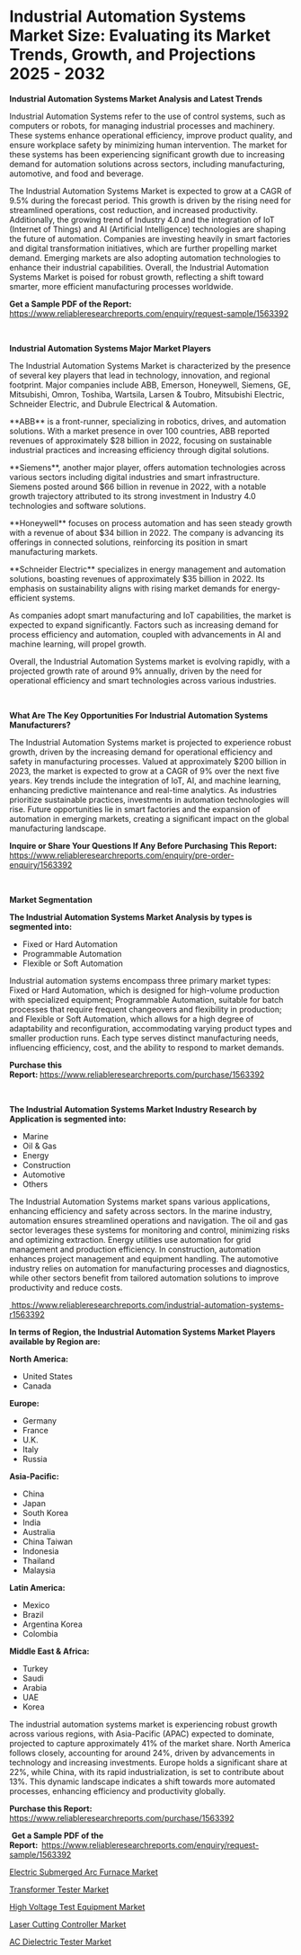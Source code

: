 <p><h1>Industrial Automation Systems Market Size: Evaluating its Market Trends, Growth, and Projections 2025 - 2032</h1></p><p><strong>Industrial Automation Systems Market Analysis and Latest Trends</strong></p>
<p><p>Industrial Automation Systems refer to the use of control systems, such as computers or robots, for managing industrial processes and machinery. These systems enhance operational efficiency, improve product quality, and ensure workplace safety by minimizing human intervention. The market for these systems has been experiencing significant growth due to increasing demand for automation solutions across sectors, including manufacturing, automotive, and food and beverage.</p><p>The Industrial Automation Systems Market is expected to grow at a CAGR of 9.5% during the forecast period. This growth is driven by the rising need for streamlined operations, cost reduction, and increased productivity. Additionally, the growing trend of Industry 4.0 and the integration of IoT (Internet of Things) and AI (Artificial Intelligence) technologies are shaping the future of automation. Companies are investing heavily in smart factories and digital transformation initiatives, which are further propelling market demand. Emerging markets are also adopting automation technologies to enhance their industrial capabilities. Overall, the Industrial Automation Systems Market is poised for robust growth, reflecting a shift toward smarter, more efficient manufacturing processes worldwide.</p></p>
<p><strong>Get a Sample PDF of the Report:&nbsp;</strong> <a href="https://www.reliableresearchreports.com/enquiry/request-sample/1563392?utm_campaign=33&utm_medium=2&utm_source=Github&utm_content=ia&utm_term=11042025&utm_id=industrial-automation-systems">https://www.reliableresearchreports.com/enquiry/request-sample/1563392</a></p>
<p>&nbsp;</p>
<p><strong>Industrial Automation Systems Major Market Players</strong></p>
<p><p>The Industrial Automation Systems Market is characterized by the presence of several key players that lead in technology, innovation, and regional footprint. Major companies include ABB, Emerson, Honeywell, Siemens, GE, Mitsubishi, Omron, Toshiba, Wartsila, Larsen & Toubro, Mitsubishi Electric, Schneider Electric, and Dubrule Electrical & Automation.</p><p>**ABB** is a front-runner, specializing in robotics, drives, and automation solutions. With a market presence in over 100 countries, ABB reported revenues of approximately $28 billion in 2022, focusing on sustainable industrial practices and increasing efficiency through digital solutions. </p><p>**Siemens**, another major player, offers automation technologies across various sectors including digital industries and smart infrastructure. Siemens posted around $66 billion in revenue in 2022, with a notable growth trajectory attributed to its strong investment in Industry 4.0 technologies and software solutions.</p><p>**Honeywell** focuses on process automation and has seen steady growth with a revenue of about $34 billion in 2022. The company is advancing its offerings in connected solutions, reinforcing its position in smart manufacturing markets.</p><p>**Schneider Electric** specializes in energy management and automation solutions, boasting revenues of approximately $35 billion in 2022. Its emphasis on sustainability aligns with rising market demands for energy-efficient systems.</p><p>As companies adopt smart manufacturing and IoT capabilities, the market is expected to expand significantly. Factors such as increasing demand for process efficiency and automation, coupled with advancements in AI and machine learning, will propel growth.</p><p>Overall, the Industrial Automation Systems market is evolving rapidly, with a projected growth rate of around 9% annually, driven by the need for operational efficiency and smart technologies across various industries.</p></p>
<p>&nbsp;</p>
<p><strong>What Are The Key Opportunities For Industrial Automation Systems Manufacturers?</strong></p>
<p><p>The Industrial Automation Systems market is projected to experience robust growth, driven by the increasing demand for operational efficiency and safety in manufacturing processes. Valued at approximately $200 billion in 2023, the market is expected to grow at a CAGR of 9% over the next five years. Key trends include the integration of IoT, AI, and machine learning, enhancing predictive maintenance and real-time analytics. As industries prioritize sustainable practices, investments in automation technologies will rise. Future opportunities lie in smart factories and the expansion of automation in emerging markets, creating a significant impact on the global manufacturing landscape.</p></p>
<p><strong>Inquire or Share Your Questions If Any Before Purchasing This Report:</strong> <a href="https://www.reliableresearchreports.com/enquiry/pre-order-enquiry/1563392?utm_campaign=33&utm_medium=2&utm_source=Github&utm_content=ia&utm_term=11042025&utm_id=industrial-automation-systems">https://www.reliableresearchreports.com/enquiry/pre-order-enquiry/1563392</a></p>
<p>&nbsp;</p>
<p><strong>Market Segmentation</strong></p>
<p><strong>The Industrial Automation Systems Market Analysis by types is segmented into:</strong></p>
<p><ul><li>Fixed or Hard Automation</li><li>Programmable Automation</li><li>Flexible or Soft Automation</li></ul></p>
<p><p>Industrial automation systems encompass three primary market types: Fixed or Hard Automation, which is designed for high-volume production with specialized equipment; Programmable Automation, suitable for batch processes that require frequent changeovers and flexibility in production; and Flexible or Soft Automation, which allows for a high degree of adaptability and reconfiguration, accommodating varying product types and smaller production runs. Each type serves distinct manufacturing needs, influencing efficiency, cost, and the ability to respond to market demands.</p></p>
<p><strong>Purchase this Report:&nbsp;</strong><a href="https://www.reliableresearchreports.com/purchase/1563392?utm_campaign=33&utm_medium=2&utm_source=Github&utm_content=ia&utm_term=11042025&utm_id=industrial-automation-systems">https://www.reliableresearchreports.com/purchase/1563392</a></p>
<p>&nbsp;</p>
<p><strong>The Industrial Automation Systems Market Industry Research by Application is segmented into:</strong></p>
<p><ul><li>Marine</li><li>Oil & Gas</li><li>Energy</li><li>Construction</li><li>Automotive</li><li>Others</li></ul></p>
<p><p>The Industrial Automation Systems market spans various applications, enhancing efficiency and safety across sectors. In the marine industry, automation ensures streamlined operations and navigation. The oil and gas sector leverages these systems for monitoring and control, minimizing risks and optimizing extraction. Energy utilities use automation for grid management and production efficiency. In construction, automation enhances project management and equipment handling. The automotive industry relies on automation for manufacturing processes and diagnostics, while other sectors benefit from tailored automation solutions to improve productivity and reduce costs.</p></p>
<p><a href="https://www.reliableresearchreports.com/industrial-automation-systems-r1563392?utm_campaign=33&utm_medium=2&utm_source=Github&utm_content=ia&utm_term=11042025&utm_id=industrial-automation-systems">&nbsp;https://www.reliableresearchreports.com/industrial-automation-systems-r1563392</a></p>
<p><strong>In terms of Region, the Industrial Automation Systems Market Players available by Region are:</strong></p>
<p>
    <p> <strong> North America: </strong>
        <ul>
            <li>United States</li>
            <li>Canada</li>
        </ul>
        </p> 
    <p> <strong> Europe: </strong>
        <ul>
            <li>Germany</li>
            <li>France</li>
            <li>U.K.</li>
            <li>Italy</li>
            <li>Russia</li>
        </ul>
        </p> 
    <p> <strong> Asia-Pacific: </strong>
        <ul>
            <li>China</li>
            <li>Japan</li>
            <li>South Korea</li>
            <li>India</li>
            <li>Australia</li>
            <li>China Taiwan</li>
            <li>Indonesia</li>
            <li>Thailand</li>
            <li>Malaysia</li>
        </ul>
        </p> 
    <p> <strong> Latin America: </strong>
        <ul>
            <li>Mexico</li>
            <li>Brazil</li>
            <li>Argentina Korea</li>
            <li>Colombia</li>
        </ul>
        </p> 
    <p> <strong> Middle East & Africa: </strong>
        <ul>
            <li>Turkey</li>
            <li>Saudi</li>
            <li>Arabia</li>
            <li>UAE</li>
            <li>Korea</li>
        </ul>
    </p>
    </p>
<p><p>The industrial automation systems market is experiencing robust growth across various regions, with Asia-Pacific (APAC) expected to dominate, projected to capture approximately 41% of the market share. North America follows closely, accounting for around 24%, driven by advancements in technology and increasing investments. Europe holds a significant share at 22%, while China, with its rapid industrialization, is set to contribute about 13%. This dynamic landscape indicates a shift towards more automated processes, enhancing efficiency and productivity globally.</p></p>
<p><strong>Purchase this Report: </strong><a href="https://www.reliableresearchreports.com/purchase/1563392?utm_campaign=33&utm_medium=2&utm_source=Github&utm_content=ia&utm_term=11042025&utm_id=industrial-automation-systems">https://www.reliableresearchreports.com/purchase/1563392</a></p>
<p>&nbsp;<strong>Get a Sample PDF of the Report:&nbsp;&nbsp;</strong><a href="https://www.reliableresearchreports.com/enquiry/request-sample/1563392?utm_campaign=33&utm_medium=2&utm_source=Github&utm_content=ia&utm_term=11042025&utm_id=industrial-automation-systems">https://www.reliableresearchreports.com/enquiry/request-sample/1563392</a></p>
<p><strong></strong></p>
<p><p><a href="https://github.com/seherlouize/Market-Research-Report-List-1/blob/main/electric-submerged-arc-furnace-market.md?utm_campaign=33&utm_medium=2&utm_source=Github&utm_content=ia&utm_term=11042025&utm_id=industrial-automation-systems">Electric Submerged Arc Furnace Market</a></p><p><a href="https://github.com/delcirodda4f/Market-Research-Report-List-1/blob/main/transformer-tester-market.md?utm_campaign=33&utm_medium=2&utm_source=Github&utm_content=ia&utm_term=11042025&utm_id=industrial-automation-systems">Transformer Tester Market</a></p><p><a href="https://github.com/miehldobin1w/Market-Research-Report-List-1/blob/main/high-voltage-test-equipment-market.md?utm_campaign=33&utm_medium=2&utm_source=Github&utm_content=ia&utm_term=11042025&utm_id=industrial-automation-systems">High Voltage Test Equipment Market</a></p><p><a href="https://github.com/moroesarta/Market-Research-Report-List-1/blob/main/laser-cutting-controller-market.md?utm_campaign=33&utm_medium=2&utm_source=Github&utm_content=ia&utm_term=11042025&utm_id=industrial-automation-systems">Laser Cutting Controller Market</a></p><p><a href="https://github.com/sadaandilou/Market-Research-Report-List-1/blob/main/ac-dielectric-tester-market.md?utm_campaign=33&utm_medium=2&utm_source=Github&utm_content=ia&utm_term=11042025&utm_id=industrial-automation-systems">AC Dielectric Tester Market</a></p></p>